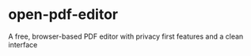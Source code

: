 # open-pdf-editor
A free, browser-based PDF editor with privacy first features and a clean interface
